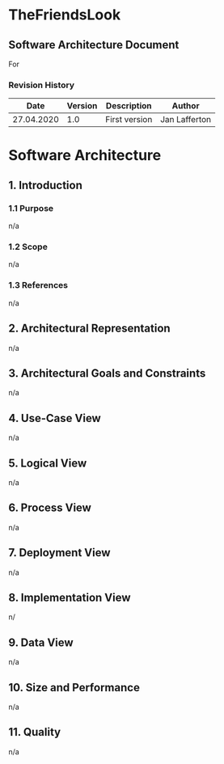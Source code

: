 # TheFriendsLook

## Software Architecture Document
For<Mobile Application>

### Revision History

| Date | Version | Description | Author 
| --- | --- | --- | ---
| 27.04.2020 | 1.0 | First version | Jan Lafferton

# Software Architecture
## 1. Introduction
### 1.1 Purpose
n/a

### 1.2 Scope
n/a

### 1.3 References
n/a

## 2. Architectural Representation
n/a

## 3. Architectural Goals and Constraints
n/a

## 4. Use-Case View
n/a

## 5. Logical View
n/a

## 6. Process View
n/a

## 7. Deployment View
n/a

## 8. Implementation View
n/

## 9. Data View
n/a

## 10. Size and Performance
n/a

## 11. Quality
n/a
